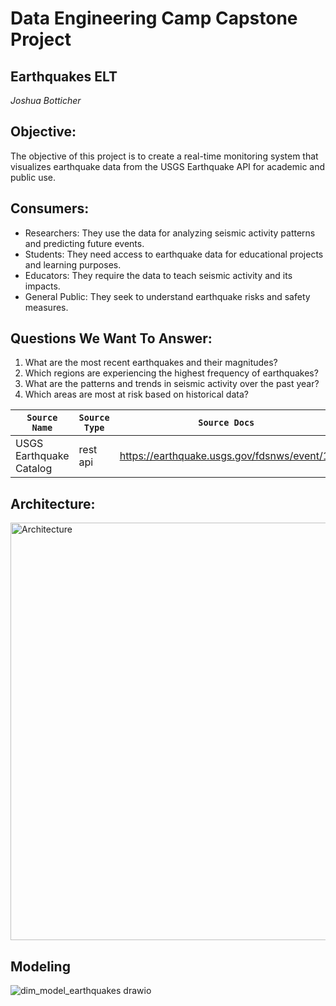 # Data Engineering Camp Capstone Project

## **Earthquakes ELT**
_Joshua Botticher_

## Objective:
The objective of this project is to create a real-time monitoring system that visualizes earthquake data from the USGS Earthquake API for academic and public use.

## Consumers:
- Researchers: They use the data for analyzing seismic activity patterns and predicting future events.
- Students: They need access to earthquake data for educational projects and learning purposes.
- Educators: They require the data to teach seismic activity and its impacts.
- General Public: They seek to understand earthquake risks and safety measures.

## Questions We Want To Answer:
1) What are the most recent earthquakes and their magnitudes?
2) Which regions are experiencing the highest frequency of earthquakes?
3) What are the patterns and trends in seismic activity over the past year?
4) Which areas are most at risk based on historical data?


| `Source Name`  | `Source Type` | `Source Docs`                               | `Endpoint` |
| -------------  | ------------- | ------------                                | -----------|
|  USGS Earthquake Catalog    | rest api      | https://earthquake.usgs.gov/fdsnws/event/1/ | https://earthquake.usgs.gov/fdsnws/event/1/query|


## Architecture:
<img width="668" alt="Architecture" src="https://github.com/user-attachments/assets/1055687a-fff1-47a5-b144-bdfdd57ea103">



## Modeling
![dim_model_earthquakes drawio](https://github.com/user-attachments/assets/773c7714-f0e6-408d-b522-f668ba466f00)

